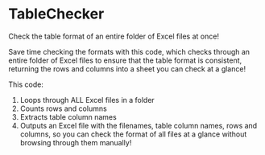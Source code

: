 # TableChecker
Check the table format of an entire folder of Excel files at once!

Save time checking the formats with this code, which checks through an entire folder of Excel files to ensure that the table format is consistent, returning the rows and columns into a sheet you can check at a glance! 

This code:
1. Loops through ALL Excel files in a folder
2. Counts rows and columns
3. Extracts table column names
4. Outputs an Excel file with the filenames, table column names, rows and columns, so you can check the format of all files at a glance without browsing through them manually!
